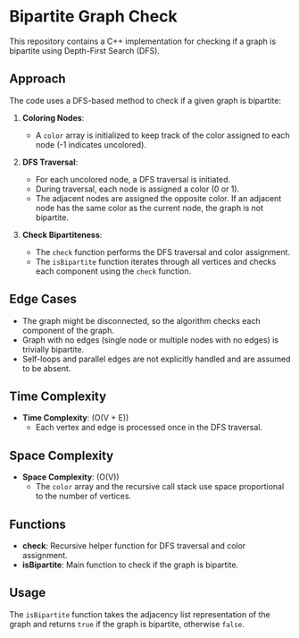 # Bipartite Graph Check

This repository contains a C++ implementation for checking if a graph is bipartite using Depth-First Search (DFS).

## Approach

The code uses a DFS-based method to check if a given graph is bipartite:

1. **Coloring Nodes**:
   - A `color` array is initialized to keep track of the color assigned to each node (-1 indicates uncolored).

2. **DFS Traversal**:
   - For each uncolored node, a DFS traversal is initiated.
   - During traversal, each node is assigned a color (0 or 1).
   - The adjacent nodes are assigned the opposite color. If an adjacent node has the same color as the current node, the graph is not bipartite.

3. **Check Bipartiteness**:
   - The `check` function performs the DFS traversal and color assignment.
   - The `isBipartite` function iterates through all vertices and checks each component using the `check` function.

## Edge Cases

- The graph might be disconnected, so the algorithm checks each component of the graph.
- Graph with no edges (single node or multiple nodes with no edges) is trivially bipartite.
- Self-loops and parallel edges are not explicitly handled and are assumed to be absent.

## Time Complexity

- **Time Complexity**: \(O(V + E)\)
  - Each vertex and edge is processed once in the DFS traversal.

## Space Complexity

- **Space Complexity**: \(O(V)\)
  - The `color` array and the recursive call stack use space proportional to the number of vertices.

## Functions

- **check**: Recursive helper function for DFS traversal and color assignment.
- **isBipartite**: Main function to check if the graph is bipartite.

## Usage

The `isBipartite` function takes the adjacency list representation of the graph and returns `true` if the graph is bipartite, otherwise `false`.

